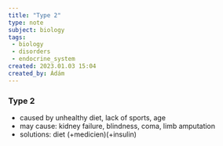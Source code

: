 ```yaml
---
title: "Type 2"
type: note
subject: biology
tags:
 - biology
 - disorders
 - endocrine_system
created: 2023.01.03 15:04
created_by: Ádám
---
```

### Type 2

- caused by unhealthy diet, lack of sports, age
- may cause: kidney failure, blindness, coma, limb amputation
- solutions: diet (+medicien)(+insulin)